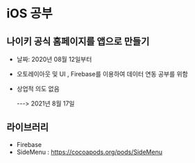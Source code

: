 # iOS 공부

## 나이키 공식 홈페이지를 앱으로 만들기 
- 날짜: 2020년 08월 12일부터
- 오토레이아웃 및 UI , Firebase를 이용하여 데이터 연동 공부를 위함
- 상업적 의도 없음

   ---> 2021년 8월 17일
   
   
  
   
## 라이브러리
- Firebase
- SideMenu : https://cocoapods.org/pods/SideMenu
